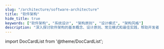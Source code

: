 ```yaml
---
slug: "/architecture/software-architecture"
title: "软件架构"
hide_title: true
keywords: ["软件架构", "系统设计", "架构原则", "设计模式", "架构风格"]
description: "深入探讨软件架构的基本概念、设计原则、常见模式和最佳实践，帮助开发者构建可扩展、可维护的软件系统"
---
```


import DocCardList from '@theme/DocCardList';

<DocCardList />
